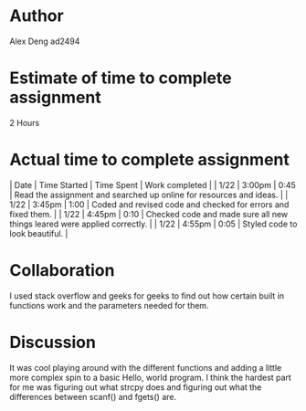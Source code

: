 # Author
Alex Deng 
ad2494

# Estimate of time to complete assignment
2 Hours

# Actual time to complete assignment
| Date | Time Started | Time Spent | Work completed |
| 1/22 |       3:00pm |       0:45 | Read the assignment and searched up online for resources and ideas. |
| 1/22 |       3:45pm |       1:00 | Coded and revised code and checked for errors and fixed them. |
| 1/22 |       4:45pm |       0:10 | Checked code and made sure all new things leared were applied correctly. |
| 1/22 |       4:55pm |       0:05 | Styled code to look beautiful. |

# Collaboration
I used stack overflow and geeks for geeks to find out how certain built in functions work and the parameters needed for them.

# Discussion
It was cool playing around with the different functions and adding a little more complex spin to a basic Hello, world program. I think the hardest part for me was figuring out what strcpy does and figuring out what the differences between scanf() and fgets() are.